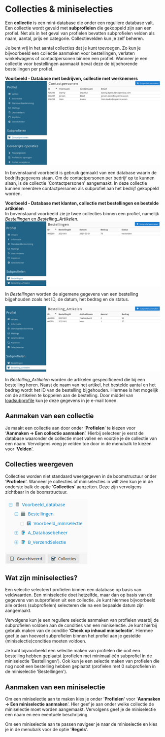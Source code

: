 # Collecties & miniselecties
Een **collectie** is een mini-database die onder een reguliere database valt. Een collectie wordt gevuld met **subprofielen** die gekoppeld zijn aan een profiel. Net als in het geval van profielen bevatten subprofielen velden als naam, aantal, prijs en categorie. Collectievelden kun je zelf beheren.

Je bent vrij in het aantal collecties dat je kunt toevoegen. Zo kun je bijvoorbeeld een collectie aanmaken voor bestellingen, verlaten winkelwagens of contactpersonen binnen een profiel. Wanneer je een collectie voor bestellingen aanmaakt bevat deze de bijbehorende bestellingen per profiel.

**Voorbeeld - Database met bedrijven, collectie met werknemers**  
![Voorbeeld van collecties binnen een profiel](../images/nl/collectie_voorbeeld1.png)

In bovenstaand voorbeeld is gebruik gemaakt van een database waarin de bedrijfsgegevens staan. Om de contactpersonen per bedrijf op te kunnen slaan, is de collectie 'Contactpersonen' aangemaakt. In deze collectie kunnen meerdere contactpersonen als subprofiel aan het bedrijf gekoppeld worden.  

**Voorbeeld - Database met klanten, collectie met bestellingen en bestelde artikelen**  
In bovenstaand voorbeeld zie je twee collecties binnen een profiel, namelijk *Bestellingen* en *Bestelling_Artikelen*.  
![Voorbeeld van collecties binnen een profiel](../images/nl/collectie_voorbeeld2.png)

In *Bestellingen* worden de algemene gegevens van een bestelling bijgehouden zoals het ID, de datum, het bedrag en de status. 

![Voorbeeld van collecties binnen een profiel](../images/nl/collectie_voorbeeld3.png)

In *Bestelling_Artikelen* worden de artikelen gespecificeerd die bij een bestelling horen. Naast de naam van het artikel, het bestelde aantal en het bedrag wordt het ID van de bestelling bijgehouden. Hiermee is het mogelijk om de artikelen te koppelen aan de bestelling. Door middel van [loadsubprofile](./loadprofile-and-loadsubprofile) kun je deze gegevens in je e-mail tonen.

## Aanmaken van een collectie
Je maakt een collectie aan door onder ‘**Profielen**’ te kiezen voor ‘**Aanmaken -> Een collectie aanmaken**’. Hierbij selecteer je eerst de database waaronder de collectie moet vallen en voorzie je de collectie van een naam. Vervolgens voeg je velden toe door in de menubalk te kiezen voor '**Velden**'.

## Collecties weergeven
Collecties worden niet standaard weergegeven in de boomstructuur onder '**Profielen**'. Wanneer je collecties of miniselecties in wilt zien kun je in de onderste balk de optie '**Collecties**' aanzetten. Deze zijn vervolgens zichtbaar in de boomstructuur.

![Voorbeeld van collecties binnen de boomstructuur](../images/nl/collectie_boomstructuur.png)

## Wat zijn miniselecties?
Een selectie selecteert profielen binnen een database op basis van veldwaarden. Een miniselectie doet hetzelfde, maar dan op basis van de gegevens van subprofielen uit een collectie. Je kunt hiermee bijvoorbeeld alle orders (subprofielen) selecteren die na een bepaalde datum zijn aangemaakt.

Vervolgens kun je een reguliere selectie aanmaken van profielen waarbij de subprofielen voldoen aan de condities van een miniselectie. Je kunt hierbij gebruik maken van de conditie '**Check op inhoud miniselectie**'. Hiermee geef je aan hoeveel subprofielen binnen het profiel aan je gestelde (miniselectie)condities moeten voldoen.

Je kunt bijvoorbeeld een selectie maken van profielen die ooit een bestelling hebben geplaatst (profielen met minimaal één subprofiel in de miniselectie 'Bestellingen'). Ook kun je een selectie maken van profielen die nog nooit een bestelling hebben geplaatst (profielen met 0 subprofielen in de miniselectie 'Bestellingen').

## Aanmaken van een miniselectie
Om een miniselectie aan te maken kies je onder '**Profielen**' voor '**Aanmaken -> Een miniselectie aanmaken**'. Hier geef je aan onder welke collectie de miniselectie moet worden aangemaakt. Vervolgens geef je de miniselectie een naam en een eventuele beschrijving.

Om een miniselectie aan te passen navigeer je naar de miniselectie en kies je in de menubalk voor de optie '**Regels**'.
